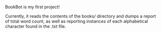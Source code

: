 BookBot is my first project!


Currently, it reads the contents of the books/ directory and dumps a report of total word count, as well as reporting instances of each alphabetical character found in the .txt file.